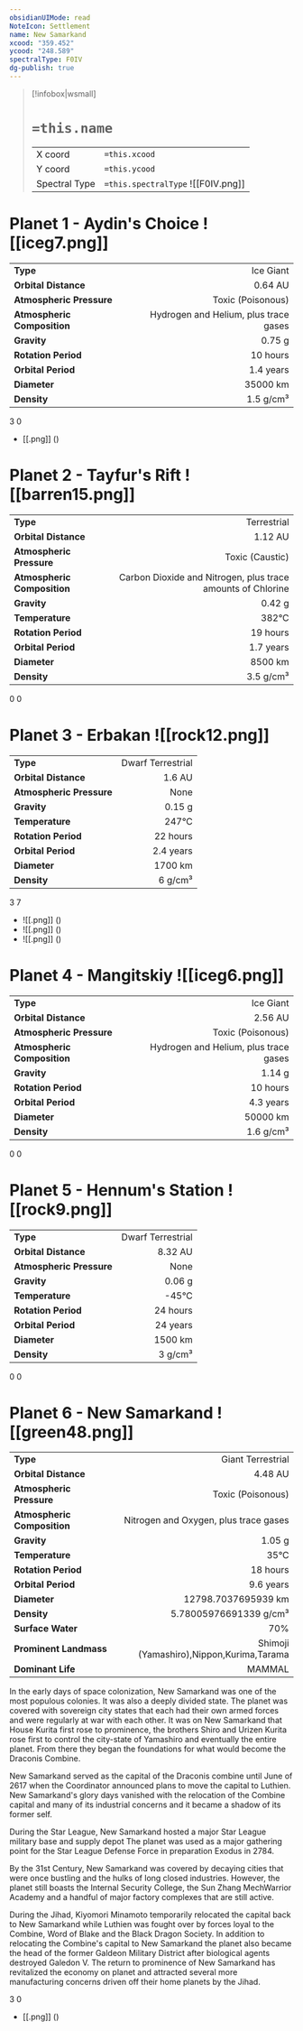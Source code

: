 ```yaml
---
obsidianUIMode: read
NoteIcon: Settlement
name: New Samarkand
xcood: "359.452"
ycood: "248.589"
spectralType: F0IV
dg-publish: true
---
```

> [!infobox|wsmall]
> # `=this.name`
> | | |
> | - | - |
> | X coord | `=this.xcood` |
> | Y coord| `=this.ycood` |
> | Spectral Type | `=this.spectralType` ![[F0IV.png]] |

# Planet 1 - Aydin's Choice ![[iceg7.png]]
|                             |                           |
| --------------------------- | -------------------------:|
| **Type**                    |             Ice Giant |
| **Orbital Distance**        |   0.64 AU |
| **Atmospheric Pressure**    |       Toxic (Poisonous) |
| **Atmospheric Composition** |      Hydrogen and Helium, plus trace gases |
| **Gravity**                 |        0.75 g |
| **Rotation Period**         |  10 hours |
| **Orbital Period** | 1.4 years |
| **Diameter**                |      35000 km | 
| **Density**                 |    1.5 g/cm³ |



3
0

- [[.png]]  ()

# Planet 2 - Tayfur's Rift ![[barren15.png]]
|                             |                           |
| --------------------------- | -------------------------:|
| **Type**                    |             Terrestrial |
| **Orbital Distance**        |   1.12 AU |
| **Atmospheric Pressure**    |       Toxic (Caustic) |
| **Atmospheric Composition** |      Carbon Dioxide and Nitrogen, plus trace amounts of Chlorine |
| **Gravity**                 |        0.42 g |
| **Temperature**             |    382°C |
| **Rotation Period**         |  19 hours |
| **Orbital Period** | 1.7 years |
| **Diameter**                |      8500 km | 
| **Density**                 |    3.5 g/cm³ |



0
0



# Planet 3 - Erbakan ![[rock12.png]]
|                             |                           |
| --------------------------- | -------------------------:|
| **Type**                    |             Dwarf Terrestrial |
| **Orbital Distance**        |   1.6 AU |
| **Atmospheric Pressure**    |       None |
| **Gravity**                 |        0.15 g |
| **Temperature**             |    247°C |
| **Rotation Period**         |  22 hours |
| **Orbital Period** | 2.4 years |
| **Diameter**                |      1700 km | 
| **Density**                 |    6 g/cm³ |



3
7

- ![[.png]]  ()
- ![[.png]]  ()
- ![[.png]]  ()


# Planet 4 - Mangitskiy ![[iceg6.png]]
|                             |                           |
| --------------------------- | -------------------------:|
| **Type**                    |             Ice Giant |
| **Orbital Distance**        |   2.56 AU |
| **Atmospheric Pressure**    |       Toxic (Poisonous) |
| **Atmospheric Composition** |      Hydrogen and Helium, plus trace gases |
| **Gravity**                 |        1.14 g |
| **Rotation Period**         |  10 hours |
| **Orbital Period** | 4.3 years |
| **Diameter**                |      50000 km | 
| **Density**                 |    1.6 g/cm³ |



0
0



# Planet 5 - Hennum's Station ![[rock9.png]]
|                             |                           |
| --------------------------- | -------------------------:|
| **Type**                    |             Dwarf Terrestrial |
| **Orbital Distance**        |   8.32 AU |
| **Atmospheric Pressure**    |       None |
| **Gravity**                 |        0.06 g |
| **Temperature**             |    -45°C |
| **Rotation Period**         |  24 hours |
| **Orbital Period** | 24 years |
| **Diameter**                |      1500 km | 
| **Density**                 |    3 g/cm³ |



0
0



# Planet 6 - New Samarkand ![[green48.png]]
|                             |                           |
| --------------------------- | -------------------------:|
| **Type**                    |             Giant Terrestrial |
| **Orbital Distance**        |   4.48 AU |
| **Atmospheric Pressure**    |       Toxic (Poisonous) |
| **Atmospheric Composition** |      Nitrogen and Oxygen, plus trace gases |
| **Gravity**                 |        1.05 g |
| **Temperature**             |    35°C |
| **Rotation Period**         |  18 hours |
| **Orbital Period** | 9.6 years |
| **Diameter**                |      12798.7037695939 km | 
| **Density**                 |    5.78005976691339 g/cm³ |
| **Surface Water**           |           70% | 
| **Prominent Landmass**      |         Shimoji (Yamashiro),Nippon,Kurima,Tarama | 
| **Dominant Life**           |         MAMMAL |

In the early days of space colonization, New Samarkand was one of the most populous colonies. It was also a deeply divided state. The planet was covered with sovereign city states that each had their own armed forces and were regularly at war with each other. It was on New Samarkand that House Kurita first rose to prominence, the brothers Shiro and Urizen Kurita rose first to control the city-state of Yamashiro and eventually the entire planet. From there they began the foundations for what would become the Draconis Combine.

New Samarkand served as the capital of the Draconis combine until June of 2617 when the Coordinator announced plans to move the capital to Luthien. New Samarkand's glory days vanished with the relocation of the Combine capital and many of its industrial concerns and it became a shadow of its former self.

During the Star League, New Samarkand hosted a major Star League military base and supply depot The planet was used as a major gathering point for the Star League Defense Force in preparation Exodus in 2784.

By the 31st Century, New Samarkand was covered by decaying cities that were once bustling and the hulks of long closed industries. However, the planet still boasts the Internal Security College, the Sun Zhang MechWarrior Academy and a handful of major factory complexes that are still active.

During the Jihad, Kiyomori Minamoto temporarily relocated the capital back to New Samarkand while Luthien was fought over by forces loyal to the Combine, Word of Blake and the Black Dragon Society. In addition to relocating the Combine's capital to New Samarkand the planet also became the head of the former Galdeon Military District after biological agents destroyed Galedon V. The return to prominence of New Samarkand has revitalized the economy on planet and attracted several more manufacturing concerns driven off their home planets by the Jihad.

3
0

- [[.png]]  ()

